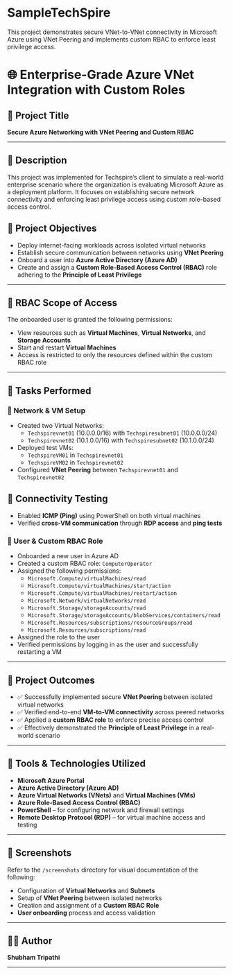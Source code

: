 # SampleTechSpire
This project demonstrates secure VNet-to-VNet connectivity in Microsoft Azure using VNet Peering and implements custom RBAC to enforce least privilege access.

# 🌐 Enterprise-Grade Azure VNet Integration with Custom Roles

## 📘 Project Title  
**Secure Azure Networking with VNet Peering and Custom RBAC**

---

## 📝 Description  
This project was implemented for Techspire’s client to simulate a real-world enterprise scenario where the organization is evaluating Microsoft Azure as a deployment platform. It focuses on establishing secure network connectivity and enforcing least privilege access using custom role-based access control.

## 🎯 Project Objectives

- Deploy internet-facing workloads across isolated virtual networks  
- Establish secure communication between networks using **VNet Peering**  
- Onboard a user into **Azure Active Directory (Azure AD)**  
- Create and assign a **Custom Role-Based Access Control (RBAC)** role adhering to the **Principle of Least Privilege**

---

## 🔐 RBAC Scope of Access

The onboarded user is granted the following permissions:

- View resources such as **Virtual Machines**, **Virtual Networks**, and **Storage Accounts**  
- Start and restart **Virtual Machines**  
- Access is restricted to only the resources defined within the custom RBAC role


---

## 📌 Tasks Performed

### 🔧 Network & VM Setup
- Created two Virtual Networks:
  - `Techspirevnet01` (10.0.0.0/16) with `Techspiresubnet01` (10.0.0.0/24)
  - `Techspirevnet02` (10.1.0.0/16) with `Techspiresubnet02` (10.1.0.0/24)
- Deployed test VMs:
  - `TechspireVM01` in `Techspirevnet01`
  - `TechspireVM02` in `Techspirevnet02`
- Configured **VNet Peering** between `Techspirevnet01` and `Techspirevnet02`

## 📡 Connectivity Testing

- Enabled **ICMP (Ping)** using PowerShell on both virtual machines  
- Verified **cross-VM communication** through **RDP access** and **ping tests**


### 👥 User & Custom RBAC Role
- Onboarded a new user in Azure AD
- Created a custom RBAC role: `ComputerOperator`
- Assigned the following permissions:
  - `Microsoft.Compute/virtualMachines/read`
  - `Microsoft.Compute/virtualMachines/start/action`
  - `Microsoft.Compute/virtualMachines/restart/action`
  - `Microsoft.Network/virtualNetworks/read`
  - `Microsoft.Storage/storageAccounts/read`
  - `Microsoft.Storage/storageAccounts/blobServices/containers/read`
  - `Microsoft.Resources/subscriptions/resourceGroups/read`
  - `Microsoft.Resources/subscriptions/read`
- Assigned the role to the user
- Verified permissions by logging in as the user and successfully restarting a VM

---

## 🏁 Project Outcomes

- ✅ Successfully implemented secure **VNet Peering** between isolated virtual networks  
- ✅ Verified end-to-end **VM-to-VM connectivity** across peered networks  
- ✅ Applied a **custom RBAC role** to enforce precise access control  
- ✅ Effectively demonstrated the **Principle of Least Privilege** in a real-world scenario

---

## 🧰 Tools & Technologies Utilized

- **Microsoft Azure Portal**  
- **Azure Active Directory (Azure AD)**  
- **Azure Virtual Networks (VNets)** and **Virtual Machines (VMs)**  
- **Azure Role-Based Access Control (RBAC)**  
- **PowerShell** – for configuring network and firewall settings  
- **Remote Desktop Protocol (RDP)** – for virtual machine access and testing

---


## 📸 Screenshots

Refer to the `/screenshots` directory for visual documentation of the following:

- Configuration of **Virtual Networks** and **Subnets**  
- Setup of **VNet Peering** between isolated networks  
- Creation and assignment of a **Custom RBAC Role**  
- **User onboarding** process and access validation

---


## 👨‍💻 Author  
**Shubham Tripathi**

---
